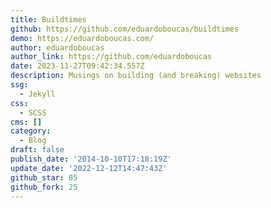 ```yaml
---
title: Buildtimes
github: https://github.com/eduardoboucas/buildtimes
demo: https://eduardoboucas.com/
author: eduardoboucas
author_link: https://github.com/eduardoboucas
date: 2023-11-27T09:42:34.557Z
description: Musings on building (and breaking) websites
ssg:
  - Jekyll
css:
  - SCSS
cms: []
category:
  - Blog
draft: false
publish_date: '2014-10-10T17:18:19Z'
update_date: '2022-12-12T14:47:43Z'
github_star: 85
github_fork: 25
---
```

